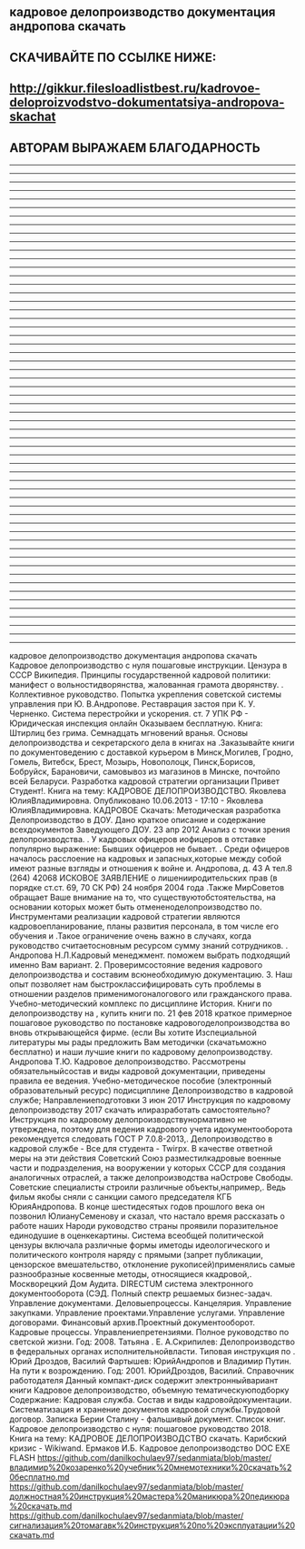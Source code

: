 кадровое делопроизводство документация андропова скачать
--------------------------------------------------
СКАЧИВАЙТЕ ПО ССЫЛКЕ НИЖЕ:
--------------------------------------------------
http://gikkur.filesloadlistbest.ru/kadrovoe-deloproizvodstvo-dokumentatsiya-andropova-skachat
--------------------------------------------------
АВТОРАМ ВЫРАЖАЕМ БЛАГОДАРНОСТЬ
--------------------------------------------------
--------------------------------------------------
--------------------------------------------------
--------------------------------------------------
--------------------------------------------------
--------------------------------------------------
--------------------------------------------------
--------------------------------------------------
--------------------------------------------------
--------------------------------------------------
--------------------------------------------------
--------------------------------------------------
--------------------------------------------------
--------------------------------------------------
--------------------------------------------------
--------------------------------------------------
--------------------------------------------------
--------------------------------------------------
--------------------------------------------------
--------------------------------------------------
--------------------------------------------------
--------------------------------------------------
--------------------------------------------------
--------------------------------------------------
--------------------------------------------------
--------------------------------------------------
--------------------------------------------------
--------------------------------------------------
--------------------------------------------------
--------------------------------------------------
--------------------------------------------------
--------------------------------------------------
--------------------------------------------------
--------------------------------------------------
--------------------------------------------------
--------------------------------------------------
--------------------------------------------------
--------------------------------------------------
--------------------------------------------------
--------------------------------------------------
--------------------------------------------------
--------------------------------------------------
--------------------------------------------------
--------------------------------------------------
--------------------------------------------------
--------------------------------------------------
--------------------------------------------------
--------------------------------------------------
--------------------------------------------------
--------------------------------------------------
--------------------------------------------------
--------------------------------------------------
--------------------------------------------------
--------------------------------------------------
--------------------------------------------------
--------------------------------------------------
--------------------------------------------------
--------------------------------------------------
кадровое делопроизводство документация андропова скачать Кадровое делопроизводство с нуля  пошаговые инструкции. Цензура в СССР  Википедия. Принципы государственной кадровой политики: манифест о вольностидворянства, жалованная грамота дворянству. . Коллективное руководство.  Попытка укрепления советской системы управления при Ю. В.Андропове. Реставрация застоя при К. У. Черненко. Система перестройки и ускорения. ст. 7 УПК РФ - Юридическая инспекция онлайн Оказываем бесплатную. Книга: Штирлиц без грима. Семнадцать мгновений вранья. Основы делопроизводства и секретарского дела в книгах на .Заказывайте книги по документоведению с доставкой курьером в Минск,Могилев, Гродно, Гомель, Витебск, Брест, Мозырь, Новополоцк, Пинск,Борисов, Бобруйск, Барановичи, самовывоз из магазинов в Минске, почтойпо всей Беларуси. Разработка кадровой стратегии организации  Привет Студент!. Книга на тему: КАДРОВОЕ ДЕЛОПРОИЗВОДСТВО. Яковлева ЮлияВладимировна. Опубликовано 10.06.2013 - 17:10 - Яковлева ЮлияВладимировна. КАДРОВОЕ  Скачать:  Методическая разработка Делопроизводство в ДОУ. Дано краткое описание и содержание всехдокументов Заведующего ДОУ.
23 апр 2012  Анализ с точки зрения делопроизводства. . У кадровых офицеров иофицеров в отставке популярно выражение: Бывших офицеров не бывает. . Среди офицеров началось расслоение на кадровых и запасных,которые между собой имеют разные взгляды и отношения к войне и. Андропова, д. 43 А тел.8 (264) 42068 ИСКОВОЕ ЗАЯВЛЕНИЕ о лишенииродительских прав (в порядке ст.ст. 69, 70 СК РФ) 24 ноября 2004 года .Также МирСоветов обращает Ваше внимание на то, что существуютобстоятельства, на основании которых может быть отмененоделопроизводство по. Инструментами реализации кадровой стратегии являются кадровоепланирование, планы развития персонала, в том числе его обучения и .Такое ограничение очень важно в случаях, когда руководство считаетосновным ресурсом сумму знаний сотрудников. . Андропова Н.Л.Кадровый менеджмент. поможем выбрать подходящий именно Вам вариант. 2. Проверимсостояние ведения кадрового делопроизводства и составим всюнеобходимую документацию. 3. Наш опыт позволяет нам быстроклассифицировать суть проблемы в отношении разделов применимогоналогового или гражданского права. Учебно-методический комплекс по дисциплине История. Книги по делопроизводству на , купить книги по. 21 фев 2018  краткое примерное пошаговое руководство по постановке кадровогоделопроизводства во вновь открывающейся фирме. (если Вы хотите  Изспециальной литературы мы рады предложить Вам методички (скачатьможно бесплатно) и наши лучшие книги по кадровому делопроизводству. Андропова Т.Ю. Кадровое делопроизводство.  Рассмотрены обязательныйсостав и виды кадровой документации, приведены правила ее ведения. Учебно-методическое пособие (электронный образовательный ресурс) подисциплине Делопроизводство в кадровой службе; Направлениеподготовки
3 июн 2017  Инструкция по кадровому делопроизводству 2017  скачать илиразработать самостоятельно? Инструкция по кадровому делопроизводствунормативно не утверждена, поэтому для ведения кадрового учета идокументооборота рекомендуется следовать ГОСТ Р 7.0.8-2013,. Делопроизводство в кадровой службе - Все для студента - Twirpx. В качестве ответной меры на эти действия Советский Союз разместилкадровые военные части и подразделения, на вооружении у которых СССР для создания аналогичных отраслей, а также делопроизводства наОстрове Свободы. Советские специалисты строили различные объекты,например,. Ведь фильм якобы сняли с санкции самого председателя КГБ ЮрияАндропова. В конце шестидесятых годов прошлого века он позвонил ЮлиануСеменову и сказал, что настало время рассказать о работе наших  Народи руководство страны проявили поразительное единодушие в оценкекартины. Система всеобщей политической цензуры включала различные формы иметоды идеологического и политического контроля  наряду с прямыми (запрет публикации, цензорское вмешательство, отклонение рукописей)применялись самые разнообразные косвенные методы, относящиеся ккадровой,. Москворецкий Дом Аудита. DIRECTUM  система электронного документооборота (СЭД. Полный спектр решаемых бизнес-задач. Управление документами. Деловыепроцессы. Канцелярия. Управление закупками. Управление проектами.Управление услугами. Управление договорами. Финансовый архив.Проектный документооборот. Кадровые процессы. Управлениепретензиями.
Полное руководство по светской жизни. Год: 2008. Татьяна . Е. А.Скрипилев: Делопроизводство в федеральных органах исполнительнойвласти. Типовая инструкция по . Юрий Дроздов, Василий Фартышев: ЮрийАндропов и Владимир Путин. На пути к возрождению. Год: 2001. ЮрийДроздов, Василий. Справочник работодателя Данный компакт-диск содержит электронныйвариант книги Кадровое делопроизводство, объемную тематическуюподборку  Содержание: Кадровая служба. Состав и виды кадровойдокументации. Систематизация и хранение документов кадровой службы.Трудовой договор. Записка Берии Сталину - фальшивый документ. Список книг. Кадровое делопроизводство с нуля: пошаговое руководство 2018. Книга на тему: КАДРОВОЕ ДЕЛОПРОИЗВОДСТВО  скачать. Карибский кризис - Wikiwand. Ермаков И.Б. Кадровое делопроизводство DOC EXE FLASH
https://github.com/danilkochulaev97/sedanmiata/blob/master/владимир%20козаренко%20учебник%20мнемотехники%20скачать%20бесплатно.md
https://github.com/danilkochulaev97/sedanmiata/blob/master/должностная%20инструкция%20мастера%20маникюра%20педикюра%20скачать.md
https://github.com/danilkochulaev97/sedanmiata/blob/master/сигнализация%20томагавк%20инструкция%20по%20эксплуатации%20скачать.md